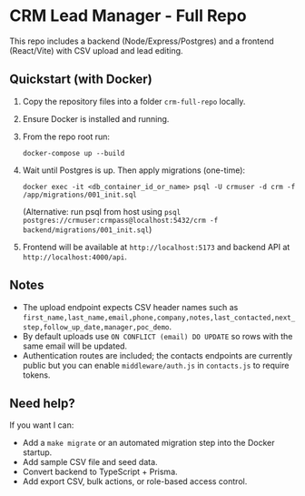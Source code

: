 # CRM Lead Manager - Full Repo

This repo includes a backend (Node/Express/Postgres) and a frontend (React/Vite) with CSV upload and lead editing.

## Quickstart (with Docker)

1. Copy the repository files into a folder `crm-full-repo` locally.
2. Ensure Docker is installed and running.
3. From the repo root run:
   ```
   docker-compose up --build
   ```
4. Wait until Postgres is up. Then apply migrations (one-time):
   ```
   docker exec -it <db_container_id_or_name> psql -U crmuser -d crm -f /app/migrations/001_init.sql
   ```
   (Alternative: run psql from host using `psql postgres://crmuser:crmpass@localhost:5432/crm -f backend/migrations/001_init.sql`)

5. Frontend will be available at `http://localhost:5173` and backend API at `http://localhost:4000/api`.

## Notes
- The upload endpoint expects CSV header names such as `first_name,last_name,email,phone,company,notes,last_contacted,next_step,follow_up_date,manager,poc_demo`.
- By default uploads use `ON CONFLICT (email) DO UPDATE` so rows with the same email will be updated.
- Authentication routes are included; the contacts endpoints are currently public but you can enable `middleware/auth.js` in `contacts.js` to require tokens.

## Need help?
If you want I can:
- Add a `make migrate` or an automated migration step into the Docker startup.
- Add sample CSV file and seed data.
- Convert backend to TypeScript + Prisma.
- Add export CSV, bulk actions, or role-based access control.
